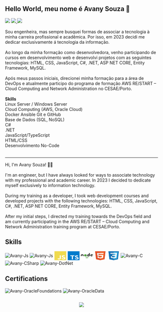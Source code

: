 ## Hello World, meu nome é Avany Souza 👋
<div> 
  <a href = "mailto:avanysouza@gmail.com"><img src="https://img.shields.io/badge/-Gmail-%23333?style=for-the-badge&logo=gmail&logoColor=white" target="_blank"></a>
  <a href="https://www.linkedin.com/in/avany-souza-577457259" target="_blank"><img src="https://img.shields.io/badge/-LinkedIn-%230077B5?style=for-the-badge&logo=linkedin&logoColor=white">
  </a> 
  <a href="https://wa.me/351965623459?text=Hello%20I%20found%20your%20profile%20on%20GitHub%2C%20I%27d%20like%20to%20talk%20with%20you" target="_blank"><img     src="https://img.shields.io/badge/WhatsApp-25D366?style=for-the-badge&logo=whatsapp&logoColor=white"></a>
  
</div>
<br>
Sou engenheira, mas sempre busquei formas de associar a tecnologia à minha carreira profissional e acadêmica. Por isso, em 2023 decidi me dedicar exclusivamente á tecnologia da informação.
 <br> <br>
Ao longo da minha formação como desenvolvedora, venho participando de cursos em desenvolvimento web e desenvolvi projetos com as seguintes tecnologias: HTML, CSS, JavaScript, C#, .NET, ASP NET CORE, Entity Framework, MySQL.<br>
<br>
Após meus passos iniciais, direcionei minha formação para a área de DevOps e atualmente participo do programa de formação AWS RE/START – Cloud Computing and Network Administration no CESAE/Porto.<br>
<br>
<b>Skills</b><br>
Linux Server / Windows Server<br>
Cloud Computing (AWS, Oracle Cloud)<br>
Docker
Ansible
Git e GitHub<br>
Base de Dados (SQL, NoSQL)<br>
C#<br>
.NET<br>
JavaScript/TypeScript<br>
HTML/CSS<br>
Desenvolvimento No-Code<br>

<br>
<hr>
Hi, I'm Avany Souza! 👩‍💻 <br>
<br>
I'm an engineer, but I have always looked for ways to associate technology with my professional and academic career. In 2023 I decided to dedicate myself exclusively to information technology. <br>
<br>
During my training as a developer, I took web development courses and developed projects with the following technologies: HTML, CSS, JavaScript, C#, .NET, ASP NET CORE, Entity Framework, MySQL.
<br>
<br>
After my initial steps, I directed my training towards the DevOps field and am currently participating in the AWS RE/START – Cloud Computing and Network Administration training program at CESAE/Porto.

## Skills
<div>
  
  
  <img align="center" alt="Avany-Js" height="30" width="40" src="https://www.logo.wine/a/logo/Amazon_Web_Services/Amazon_Web_Services-Logo.wine.svg">
  <img align="center" alt="Avany-Js" height="20" width="40" src="https://cdn.freelogovectors.net/wp-content/uploads/2018/09/oracle-cloud-logo-600x205.png">
  <img align="center" alt="Avany-Js" height="30" width="40" src="https://raw.githubusercontent.com/devicons/devicon/master/icons/javascript/javascript-plain.svg">
  <img align="center" alt="Avany-Ts" height="30" width="40" src="https://raw.githubusercontent.com/devicons/devicon/master/icons/typescript/typescript-original.svg">
  <img align="center" alt="Avany-Node" height="30" width="40" src="https://raw.githubusercontent.com/devicons/devicon/master/icons/nodejs/nodejs-original-wordmark.svg">
  <img align="center" alt="Avany-HTML" height="30" width="40" src="https://raw.githubusercontent.com/devicons/devicon/master/icons/html5/html5-original.svg">
  <img align="center" alt="Avany-CSS" height="30" width="40" src="https://raw.githubusercontent.com/devicons/devicon/master/icons/css3/css3-original.svg">
  <img align="center" alt="Avany-C" height="30" width="40" src="https://cdn.jsdelivr.net/gh/devicons/devicon/icons/c/c-original.svg"> 
  <img align="center" alt="Avany-CSharp" height="30" width="40" src="https://cdn.jsdelivr.net/gh/devicons/devicon/icons/csharp/csharp-original.svg">
  <img align="center" alt="Avany-DotNet" height="30" width="40" src="https://cdn.jsdelivr.net/gh/devicons/devicon/icons/dotnetcore/dotnetcore-plain.svg">
</div>

##

## Certifications
<div>
  <img align="center" alt="Avany-OracleFoundations" height="150" width="300" src="https://brm-workforce.oracle.com/pdf/certview/images/OCIF2023CA.png">
  <img align="center" alt="Avany-OracleData" height="150" width="300" src="https://brm-workforce.oracle.com/pdf/certview/images/OCDMF2023JPN.png">
</div>



##
<div align="center">
<img src="https://github-readme-stats.vercel.app/api?username=avanysouza&show_icons=true&theme=jolly"> 
</div>
